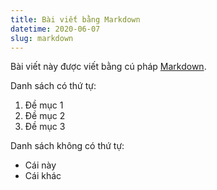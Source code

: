 ```yaml
---
title: Bài viết bằng Markdown
datetime: 2020-06-07
slug: markdown
---
```

Bài viết này được viết bằng cú pháp [Markdown](https://localhost:8000).

Danh sách có thứ tự:
1. Đề mục 1
1. Đề mục 2
1. Đề mục 3

Danh sách không có thứ tự:
- Cái này
- Cái khác
